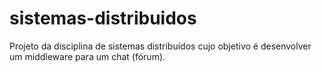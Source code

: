 # sistemas-distribuidos

Projeto da disciplina de sistemas distribuídos cujo objetivo é desenvolver um middleware para um chat (fórum).


